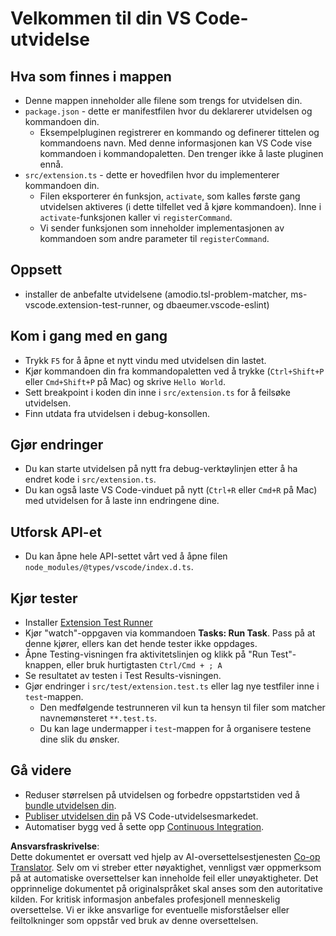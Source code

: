 <!--
CO_OP_TRANSLATOR_METADATA:
{
  "original_hash": "eae2c0ea18160a3e7a63ace7b53897d7",
  "translation_date": "2025-07-16T16:44:09+00:00",
  "source_file": "code/07.Lab/01/AIPC/extensions/phi3ext/vsc-extension-quickstart.md",
  "language_code": "no"
}
-->
# Velkommen til din VS Code-utvidelse

## Hva som finnes i mappen

* Denne mappen inneholder alle filene som trengs for utvidelsen din.
* `package.json` - dette er manifestfilen hvor du deklarerer utvidelsen og kommandoen din.
  * Eksempelpluginen registrerer en kommando og definerer tittelen og kommandoens navn. Med denne informasjonen kan VS Code vise kommandoen i kommandopaletten. Den trenger ikke å laste pluginen ennå.
* `src/extension.ts` - dette er hovedfilen hvor du implementerer kommandoen din.
  * Filen eksporterer én funksjon, `activate`, som kalles første gang utvidelsen aktiveres (i dette tilfellet ved å kjøre kommandoen). Inne i `activate`-funksjonen kaller vi `registerCommand`.
  * Vi sender funksjonen som inneholder implementasjonen av kommandoen som andre parameter til `registerCommand`.

## Oppsett

* installer de anbefalte utvidelsene (amodio.tsl-problem-matcher, ms-vscode.extension-test-runner, og dbaeumer.vscode-eslint)

## Kom i gang med en gang

* Trykk `F5` for å åpne et nytt vindu med utvidelsen din lastet.
* Kjør kommandoen din fra kommandopaletten ved å trykke (`Ctrl+Shift+P` eller `Cmd+Shift+P` på Mac) og skrive `Hello World`.
* Sett breakpoint i koden din inne i `src/extension.ts` for å feilsøke utvidelsen.
* Finn utdata fra utvidelsen i debug-konsollen.

## Gjør endringer

* Du kan starte utvidelsen på nytt fra debug-verktøylinjen etter å ha endret kode i `src/extension.ts`.
* Du kan også laste VS Code-vinduet på nytt (`Ctrl+R` eller `Cmd+R` på Mac) med utvidelsen for å laste inn endringene dine.

## Utforsk API-et

* Du kan åpne hele API-settet vårt ved å åpne filen `node_modules/@types/vscode/index.d.ts`.

## Kjør tester

* Installer [Extension Test Runner](https://marketplace.visualstudio.com/items?itemName=ms-vscode.extension-test-runner)
* Kjør "watch"-oppgaven via kommandoen **Tasks: Run Task**. Pass på at denne kjører, ellers kan det hende tester ikke oppdages.
* Åpne Testing-visningen fra aktivitetslinjen og klikk på "Run Test"-knappen, eller bruk hurtigtasten `Ctrl/Cmd + ; A`
* Se resultatet av testen i Test Results-visningen.
* Gjør endringer i `src/test/extension.test.ts` eller lag nye testfiler inne i `test`-mappen.
  * Den medfølgende testrunneren vil kun ta hensyn til filer som matcher navnemønsteret `**.test.ts`.
  * Du kan lage undermapper i `test`-mappen for å organisere testene dine slik du ønsker.

## Gå videre

* Reduser størrelsen på utvidelsen og forbedre oppstartstiden ved å [bundle utvidelsen din](https://code.visualstudio.com/api/working-with-extensions/bundling-extension?WT.mc_id=aiml-137032-kinfeylo).
* [Publiser utvidelsen din](https://code.visualstudio.com/api/working-with-extensions/publishing-extension?WT.mc_id=aiml-137032-kinfeylo) på VS Code-utvidelsesmarkedet.
* Automatiser bygg ved å sette opp [Continuous Integration](https://code.visualstudio.com/api/working-with-extensions/continuous-integration?WT.mc_id=aiml-137032-kinfeylo).

**Ansvarsfraskrivelse**:  
Dette dokumentet er oversatt ved hjelp av AI-oversettelsestjenesten [Co-op Translator](https://github.com/Azure/co-op-translator). Selv om vi streber etter nøyaktighet, vennligst vær oppmerksom på at automatiske oversettelser kan inneholde feil eller unøyaktigheter. Det opprinnelige dokumentet på originalspråket skal anses som den autoritative kilden. For kritisk informasjon anbefales profesjonell menneskelig oversettelse. Vi er ikke ansvarlige for eventuelle misforståelser eller feiltolkninger som oppstår ved bruk av denne oversettelsen.